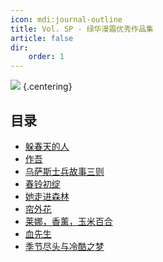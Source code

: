 ```yaml
---
icon: mdi:journal-outline
title: Vol. SP - 绿华漫霜优秀作品集
article: false
dir:
    order: 1
---
```


![](./res/cover.webp) {.centering}

## 目录

- [躲春天的人](article1.html)
- [作吾](article2.html)
- [乌萨斯士兵故事三则](article3.html)
- [春铃初绽](article4.html)
- [她走进森林](article5.html)
- [帘外花](article6.html)
- [莱娜，香薰，玉米百合](article7.html)
- [血先生](article8.html)
- [季节尽头与冷酷之梦](article9.html)

<FakeAds />